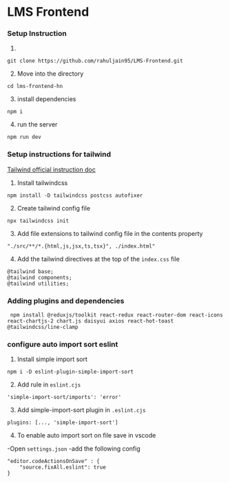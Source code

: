 # LMS Frontend

### Setup Instruction

1.

```
git clone https://github.com/rahuljain95/LMS-Frontend.git
```

2. Move into the directory

```
cd lms-frontend-hn
```

3. install dependencies

```
npm i
```

4. run the server

```
npm run dev
```

### Setup instructions for tailwind

[Tailwind official instruction doc](https://tailwindcss.com/docs/installation)

1. Install tailwindcss

```
npm install -D tailwindcss postcss autofixer
```

2. Create tailwind config file

```
npx tailwindcss init
```

3. Add file extensions to tailwind config file in the contents property

```
"./src/**/*.{html,js,jsx,ts,tsx}", ./index.html"
```

4. Add the tailwind directives at the top of the `index.css` file

```
@tailwind base;
@tailwind components;
@tailwind utilities;
```

### Adding plugins and dependencies

```
 npm install @reduxjs/toolkit react-redux react-router-dom react-icons react-chartjs-2 chart.js daisyui axios react-hot-toast @tailwindcss/line-clamp
```

### configure auto import sort eslint

1. Install simple import sort

```
npm i -D eslint-plugin-simple-import-sort
```

2. Add rule in `eslint.cjs`

```
'simple-import-sort/imports': 'error'
```

3. Add simple-import-sort plugin in `.eslint.cjs`

```
plugins: [..., 'simple-import-sort']
```

4. To enable auto import sort on file save in vscode

-Open `settings.json`
-add the following config

```
"editor.codeActionsOnSave" : {
    "source.fixAll.eslint": true
}
```

